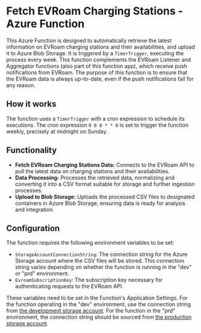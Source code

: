 # Fetch EVRoam Charging Stations - Azure Function

This Azure Function is designed to automatically retrieve the latest information on EVRoam charging stations and their availabilities, and upload it to Azure Blob Storage. It is triggered by a `TimerTrigger`, executing the process every week. This function complements the EVRoam Listener and Aggregator functions (also part of this function app), which receive push notifications from EVRoam. The purpose of this function is to ensure that the EVRoam data is always up-to-date, even if the push notifications fail for any reason.

## How it works

The function uses a `TimerTrigger` with a cron expression to schedule its executions. The cron expression `0 0 0 * * 0` is set to trigger the function weekly, precisely at midnight on Sunday.

## Functionality

- **Fetch EVRoam Charging Stations Data:** Connects to the EVRoam API to pull the latest data on charging stations and their availabilities.
- **Data Processing:** Processes the retrieved data, normalizing and converting it into a CSV format suitable for storage and further ingestion processes.
- **Upload to Blob Storage:** Uploads the processed CSV files to designated containers in Azure Blob Storage, ensuring data is ready for analysis and integration.

## Configuration

The function requires the following environment variables to be set:

- `StorageAccountConnectionString`: The connection string for the Azure Storage account where the CSV files will be stored. This connection string varies depending on whether the function is running in the "dev" or "prd" environment.
- `EvroamSubscriptionKey`: The subscription key necessary for authenticating requests to the EVRoam API.

These variables need to be set in the Function's Application Settings. For the function operating in the "dev" environment, use the connection string from [the development storage account](https://portal.azure.com/#@eeca.govt.nz/asset/Microsoft_Azure_Storage/StorageAccount/subscriptions/5c1e4ea3-4b2c-40dd-abaf-0d7ad15fd545/resourceGroups/eeca-rg-DWBI-dev-aue/providers/Microsoft.Storage/storageAccounts/eecadlsdevaue). For the function in the "prd" environment, the connection string should be sourced from [the production storage account](https://portal.azure.com/#@eeca.govt.nz/asset/Microsoft_Azure_Storage/StorageAccount/subscriptions/7d9b57bb-9c10-49e7-94d7-8cf71f638c24/resourceGroups/eeca-rg-DWBI-prd-aue/providers/Microsoft.Storage/storageAccounts/eecadlsprdaue).